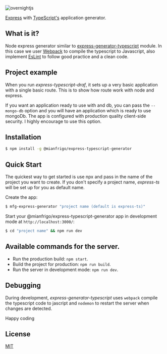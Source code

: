 <img alt='overnightjs' src='https://github.com/mianfrigo/raw/master/express-typescript-draf/main/express-typescript-draf.png' border='0'>

[Express](https://www.npmjs.com/package/express) with [TypeScript's](https://www.npmjs.com/package/typescript) application generator.

## What is it?

Node express generator similar to [express-generator-typescript](https://github.com/seanpmaxwell/express-generator-typescript) module. In this case we user
[Webpack](https://webpack.js.org/) to compile the typescript to Javascript, also implement [EsLint](https://eslint.org/) to follow
good practice and a clean code.

## Project example

When you run _express-typescript-draf_, it sets up a very basic application with a single basic route.
This is to show how route work with node and express.

If you want an application ready to use with and db, you can pass the `--mongo-db` option and you will have an
application which is ready to use mongoDb. The app is configured with production quality client-side security.
I highly encourage to use this option.

## Installation

```bash
$ npm install -g @mianfrigo/express-typescript-generator
```

## Quick Start

The quickest way to get started is use npx and pass in the name of the project you want to create.
If you don't specify a project name, _express-ts_ will be set up for you as default name.

Create the app:

```bash
$ mfg-express-generator "project name (default is express-ts)"
```

Start your @mianfrigo/express-typescript-generator app
in development mode at `http://localhost:3000/`:

```bash
$ cd "project name" && npm run dev
```

## Available commands for the server.

- Run the production build: `npm start`.
- Build the project for production: `npm run build`.
- Run the server in development mode: `npm run dev`.

## Debugging

During development, _express-generator-typescript_ uses `webpack` compile the typescript code to jascript
and `nodemon` to restart the server when changes are detected.

Happy coding

## License

[MIT](LICENSE)
